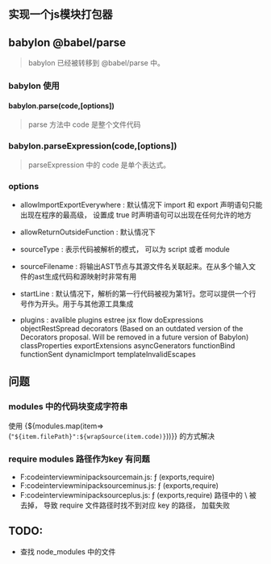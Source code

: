 ## 实现一个js模块打包器

## babylon @babel/parse
> babylon 已经被转移到 @babel/parse 中。

### babylon 使用

#### babylon.parse(code,[options])
> parse 方法中 code 是整个文件代码

### babylon.parseExpression(code,[options])
> parseExpression 中的 code 是单个表达式。

### options
- allowImportExportEverywhere : 默认情况下 import 和 export 声明语句只能出现在程序的最高级， 设置成 true 时声明语句可以出现在任何允许的地方

- allowReturnOutsideFunction : 默认情况下

- sourceType : 表示代码被解析的模式， 可以为 script 或者 module

- sourceFilename : 将输出AST节点与其源文件名关联起来。在从多个输入文件的ast生成代码和源映射时非常有用

- startLine : 默认情况下，解析的第一行代码被视为第1行。您可以提供一个行号作为开头。用于与其他源工具集成

- plugins : avalible plugins 
estree
jsx
flow
doExpressions
objectRestSpread
decorators (Based on an outdated version of the Decorators proposal. Will be removed in a future version of Babylon)
classProperties
exportExtensions
asyncGenerators
functionBind
functionSent
dynamicImport
templateInvalidEscapes

## 问题

### modules 中的代码块变成字符串
使用 {${modules.map(item=>(`"${item.filePath}":${wrapSource(item.code)}`))}} 的方式解决

### require modules 路径作为key 有问题
 * F:codeinterviewminipacksourcemain.js: ƒ (exports,require)
 * F:codeinterviewminipacksourceminus.js: ƒ (exports,require)
 * F:codeinterviewminipacksourceplus.js: ƒ (exports,require)
 路径中的 \ 被去掉， 导致 require 文件路径时找不到对应 key 的路径， 加载失败

 ## TODO:
 - 查找 node_modules 中的文件